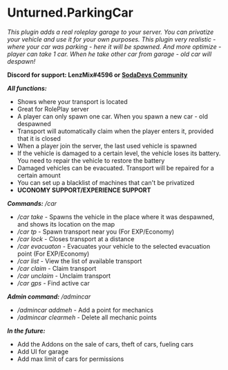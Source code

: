 # Unturned.ParkingCar
*This plugin adds a real roleplay garage to your server. You can privatize your vehicle and use it for your own purposes. This plugin very realistic - where your car was parking - here it will be spawned. And more optimize - player can take 1 car. When he take other car from garage - old car will despawn!*

**Discord for support: LenzMix#4596 or [SodaDevs Community](https://discord.gg/PyNGWrK)**

***All functions:***

* Shows where your transport is located
* Great for RolePlay server
* A player can only spawn one car. When you spawn a new car - old despawned
* Transport will automatically claim when the player enters it, provided that it is closed
* When a player join the server, the last used vehicle is spawned
* If the vehicle is damaged to a certain level, the vehicle loses its battery. You need to repair the vehicle to restore the battery
* Damaged vehicles can be evacuated. Transport will be repaired for a certain amount
* You can set up a blacklist of machines that can't be privatized
* **UCONOMY SUPPORT/EXPERIENCE SUPPORT**

***Commands:*** */car*

* */car take* - Spawns the vehicle in the place where it was despawned, and shows its location on the map
* */car tp* - Spawn transport near you (For EXP/Economy)
* */car lock* - Closes transport at a distance
* */car evacuaton* - Evacuates your vehicle to the selected evacuation point (For EXP/Economy)
* */car list* - View the list of available transport
* */car claim* - Claim transport
* */car unclaim* - Unclaim transport
* */car gps* - Find active car

***Admin command:*** */admincar*

* */admincar addmeh* - Add a point for mechanics
* */admincar clearmeh* - Delete all mechanic points

***In the future:***

* Add the Addons on the sale of cars, theft of cars, fueling cars
* Add UI for garage
* Add max limit of cars for permissions
